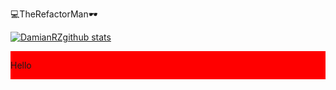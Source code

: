 💻TheRefactorMan🕶

[![DamianRZgithub stats](https://github-readme-stats.vercel.app/api?username=DamianRz&hide_border=true)](https://github.com/DamianRz/github-readme-stats)

<div style="display:flex;align-items:center;background-color:red">
<p>Hello</p>
</div>


<!--
**DamianRz/DamianRz** is a ✨ _special_ ✨ repository because its `README.md` (this file) appears on your GitHub profile.

Here are some ideas to get you started:

- 🔭 I’m currently working on ...
- 🌱 I’m currently learning ...
- 👯 I’m looking to collaborate on ...
- 🤔 I’m looking for help with ...
- 💬 Ask me about ...
- 📫 How to reach me: ...
- 😄 Pronouns: ...
- ⚡ Fun fact: ...
-->
